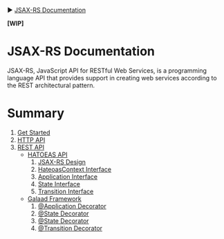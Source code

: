 :arrow_forward: [JSAX-RS Documentation](./jsax-rs-reference.md)

**[WIP]**

# JSAX-RS Documentation

JSAX-RS, JavaScript API for RESTful Web Services, is a programming language API that provides support in creating web services according to the REST architectural pattern.

# Summary

1. [Get Started](./jsax-rs-get-started.md)
2. [HTTP API](#)
3. [REST API](#)
   - [HATOEAS API](#)
      1. [JSAX-RS Design](./jsax-rs-hatoeas-api-design.md)
      1. [HateoasContext Interface](#)
      1. [Application Interface](#)
      1. [State Interface](#)
      1. [Transition Interface](#)
   - [Galaad Framework](#)
      1. [@Application Decorator](#)
      1. [@State Decorator](#)
      1. [@State Decorator](#)
      1. [@Transition Decorator](#)
